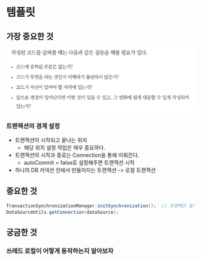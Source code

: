 # 템플릿

## 가장 중요한 것
![img.png](img.png)

### 트랜잭션의 경계 설정
- 트랜잭션이 시작되고 끝나는 위치
  - 해당 위치 설정 작업은 매우 중요하다.
- 트랜잭션의 시작과 종료는 Connection을 통해 이뤄진다. 
  - autoCommit = false로 설정해주면 트랜잭션 시작 
- 하나의 DB 커넥션 안에서 만들어지는 트랜잭션 -> 로컬 트랜잭션 

## 중요한 것
```java
TransactionSynchronizationManager.initSynchronization();  // 트랜잭션 동기화 매니저
DataSourceUtils.getConnection(dataSource);
```

## 궁금한 것 
### 쓰레드 로컬이 어떻게 동작하는지 알아보자 